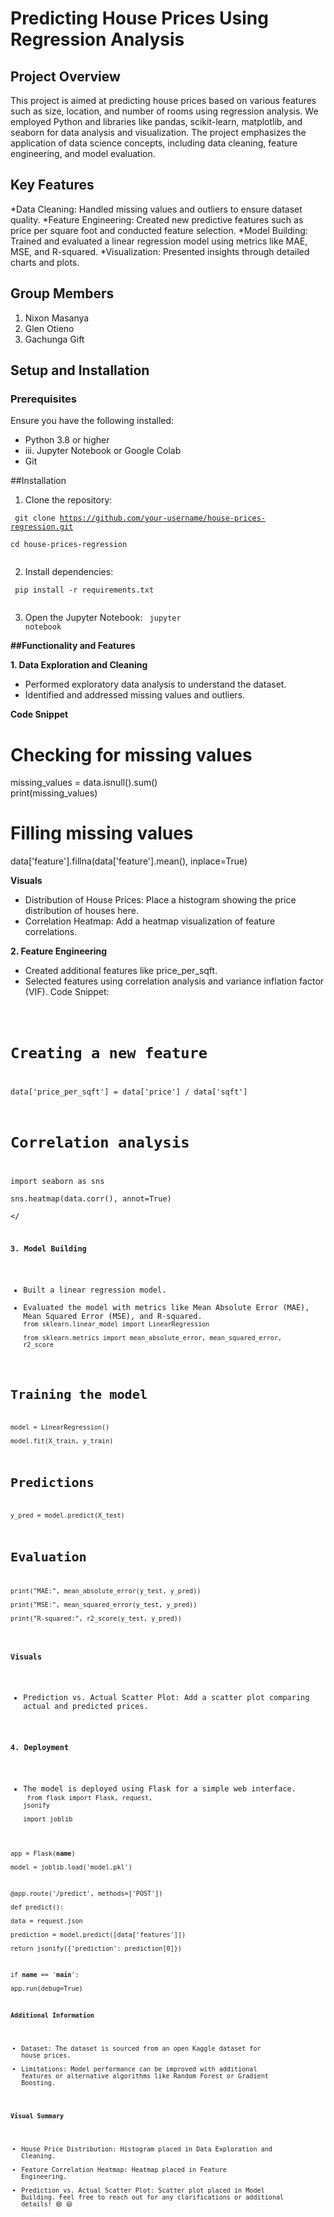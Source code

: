 # Predicting House Prices Using Regression Analysis

## Project Overview

This project is aimed at predicting house prices based on various features such as size, location, and number of rooms using regression analysis. We employed Python and libraries like pandas, scikit-learn, matplotlib, and seaborn for data analysis and visualization. The project emphasizes the application of data science concepts, including data cleaning, feature engineering, and model evaluation.

## Key Features

*Data Cleaning: Handled missing values and outliers to ensure dataset quality.
*Feature Engineering: Created new predictive features such as price per square foot and conducted feature selection.
*Model Building: Trained and evaluated a linear regression model using metrics like MAE, MSE, and R-squared.
*Visualization: Presented insights through detailed charts and plots.

## Group Members

1. Nixon Masanya
2. Glen Otieno
3. Gachunga Gift

## Setup and Installation
### Prerequisites
Ensure you have the following installed:
* Python 3.8 or higher
* iii. Jupyter Notebook or Google Colab
* Git

##Installation
1. Clone the repository:

</pre><code class = bash>
git clone https://github.com/your-username/house-prices-regression.git  
cd house-prices-regression  
</code></pre>

2. Install dependencies:

</pre><code class = bash>
pip install -r requirements.txt  
</code></pre>

3. Open the Jupyter Notebook:
</pre><code class = bash>
jupyter notebook
</code></pre>

**##Functionality and Features**

**1. Data Exploration and Cleaning** 

* Performed exploratory data analysis to understand the dataset.
* Identified and addressed missing values and outliers.

**Code Snippet** 

</pre><class code = python>
# Checking for missing values  
missing_values = data.isnull().sum()  
print(missing_values)
# Filling missing values  
data['feature'].fillna(data['feature'].mean(), inplace=True)  
</code></pre>

**Visuals**
* Distribution of House Prices: Place a histogram showing the price distribution of houses here.
* Correlation Heatmap: Add a heatmap visualization of feature correlations.

**2. Feature Engineering**

* Created additional features like price_per_sqft.
* Selected features using correlation analysis and variance inflation factor (VIF).
Code Snippet:
</pre><code class = python>
# Creating a new feature  
data['price_per_sqft'] = data['price'] / data['sqft']  
# Correlation analysis  
import seaborn as sns  
sns.heatmap(data.corr(), annot=True)  
</

**3. Model Building**

* Built a linear regression model.
* Evaluated the model with metrics like Mean Absolute Error (MAE), Mean Squared Error (MSE), and R-squared.
</pre><code class = python>
from sklearn.linear_model import LinearRegression  
from sklearn.metrics import mean_absolute_error, mean_squared_error, r2_score  

# Training the model  
model = LinearRegression()  
model.fit(X_train, y_train)  

# Predictions  
y_pred = model.predict(X_test)  

# Evaluation  
print("MAE:", mean_absolute_error(y_test, y_pred))  
print("MSE:", mean_squared_error(y_test, y_pred))  
print("R-squared:", r2_score(y_test, y_pred))  
</code></pre>

**Visuals**

* Prediction vs. Actual Scatter Plot: Add a scatter plot comparing actual and predicted prices.

**4. Deployment** 

* The model is deployed using Flask for a simple web interface.
</pre><code class = python>
from flask import Flask, request, jsonify  
import joblib  

app = Flask(__name__)  
model = joblib.load('model.pkl')  

@app.route('/predict', methods=['POST'])  
def predict():  
    data = request.json  
    prediction = model.predict([data['features']])  
    return jsonify({'prediction': prediction[0]})  

if __name__ == '__main__':  
    app.run(debug=True)  

**Additional Information**

* Dataset: The dataset is sourced from an open Kaggle dataset for house prices.
* Limitations: Model performance can be improved with additional features or alternative algorithms like Random Forest or Gradient Boosting.

**Visual Summary**
* House Price Distribution: Histogram placed in Data Exploration and Cleaning.
* Feature Correlation Heatmap: Heatmap placed in Feature Engineering.
* Prediction vs. Actual Scatter Plot: Scatter plot placed in Model Building.
Feel free to reach out for any clarifications or additional details! 😄 😃
